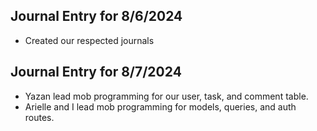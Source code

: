## Journal Entry for 8/6/2024
- Created our respected journals

## Journal Entry for 8/7/2024
- Yazan lead mob programming for our user, task, and comment table.
- Arielle and I lead mob programming for models, queries, and auth routes.
